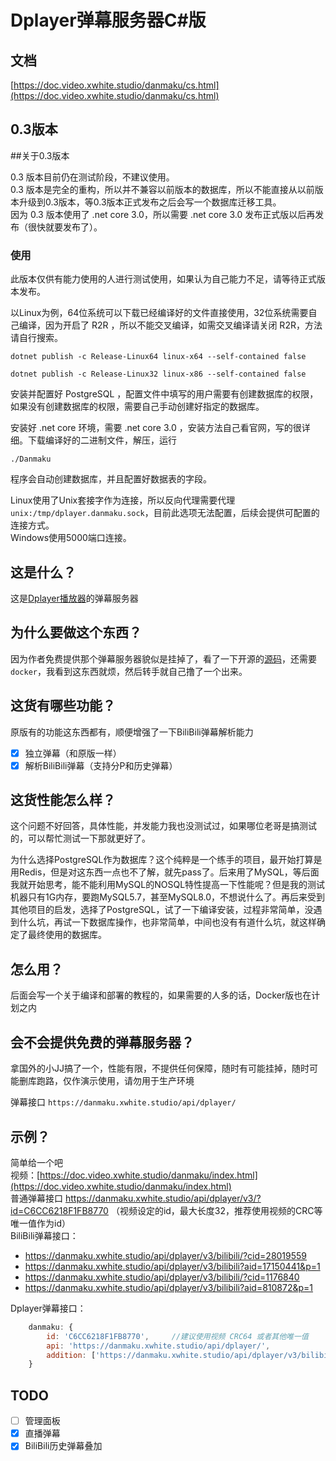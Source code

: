 # Dplayer弹幕服务器C#版

## 文档

[https://doc.video.xwhite.studio/danmaku/cs.html](https://doc.video.xwhite.studio/danmaku/cs.html)


## 0.3版本

##关于0.3版本

0.3 版本目前仍在测试阶段，不建议使用。  
0.3 版本是完全的重构，所以并不兼容以前版本的数据库，所以不能直接从以前版本升级到0.3版本，等0.3版本正式发布之后会写一个数据库迁移工具。  
因为 0.3 版本使用了 .net core 3.0，所以需要 .net core 3.0 发布正式版以后再发布（很快就要发布了）。

### 使用

此版本仅供有能力使用的人进行测试使用，如果认为自己能力不足，请等待正式版本发布。

以Linux为例，64位系统可以下载已经编译好的文件直接使用，32位系统需要自己编译，因为开启了 R2R ，所以不能交叉编译，如需交叉编译请关闭 R2R，方法请自行搜索。

```
dotnet publish -c Release-Linux64 linux-x64 --self-contained false

dotnet publish -c Release-Linux32 linux-x86 --self-contained false
```

安装并配置好 PostgreSQL ，配置文件中填写的用户需要有创建数据库的权限，如果没有创建数据库的权限，需要自己手动创建好指定的数据库。

安装好 .net core 环境，需要 .net core 3.0 ，安装方法自己看官网，写的很详细。下载编译好的二进制文件，解压，运行  

```
./Danmaku
```

程序会自动创建数据库，并且配置好数据表的字段。

Linux使用了Unix套接字作为连接，所以反向代理需要代理 `unix:/tmp/dplayer.danmaku.sock`，目前此选项无法配置，后续会提供可配置的连接方式。  
Windows使用5000端口连接。



## 这是什么？

这是[Dplayer播放器](https://github.com/MoePlayer/DPlayer)的弹幕服务器

## 为什么要做这个东西？

因为作者免费提供那个弹幕服务器貌似是挂掉了，看了一下开源的[源码](https://github.com/MoePlayer/DPlayer-node)，还需要`docker`，我看到这东西就烦，然后转手就自己撸了一个出来。

## 这货有哪些功能？

原版有的功能这东西都有，顺便增强了一下BiliBili弹幕解析能力

- [x] 独立弹幕（和原版一样）
- [x] 解析BiliBili弹幕（支持分P和历史弹幕）

## 这货性能怎么样？

这个问题不好回答，具体性能，并发能力我也没测试过，如果哪位老哥是搞测试的，可以帮忙测试一下那就更好了。

为什么选择PostgreSQL作为数据库？这个纯粹是一个练手的项目，最开始打算是用Redis，但是对这东西一点也不了解，就先pass了。后来用了MySQL，等后面我就开始思考，能不能利用MySQL的NOSQL特性提高一下性能呢？但是我的测试机器只有1G内存，要跑MySQL5.7，甚至MySQL8.0，不想说什么了。再后来受到其他项目的启发，选择了PostgreSQL，试了一下编译安装，过程非常简单，没遇到什么坑，再试一下数据库操作，也非常简单，中间也没有有道什么坑，就这样确定了最终使用的数据库。

## 怎么用？

后面会写一个关于编译和部署的教程的，如果需要的人多的话，Docker版也在计划之内

## 会不会提供免费的弹幕服务器？

拿国外的小JJ搞了一个，性能有限，不提供任何保障，随时有可能挂掉，随时可能删库跑路，仅作演示使用，请勿用于生产环境

弹幕接口 `https://danmaku.xwhite.studio/api/dplayer/`

## 示例？

简单给一个吧   
视频：[https://doc.video.xwhite.studio/danmaku/index.html](https://doc.video.xwhite.studio/danmaku/index.html)   
普通弹幕接口 https://danmaku.xwhite.studio/api/dplayer/v3/?id=C6CC6218F1FB8770 （视频设定的id，最大长度32，推荐使用视频的CRC等唯一值作为id）  
BiliBili弹幕接口：  
- https://danmaku.xwhite.studio/api/dplayer/v3/bilibili/?cid=28019559
- https://danmaku.xwhite.studio/api/dplayer/v3/bilibili?aid=17150441&p=1
- https://danmaku.xwhite.studio/api/dplayer/v3/bilibili/?cid=1176840
- https://danmaku.xwhite.studio/api/dplayer/v3/bilibili?aid=810872&p=1

Dplayer弹幕接口：

```js
    danmaku: {
        id: 'C6CC6218F1FB8770',     //建议使用视频 CRC64 或者其他唯一值
        api: 'https://danmaku.xwhite.studio/api/dplayer/',
        addition: ['https://danmaku.xwhite.studio/api/dplayer/v3/bilibili?cid=cid']    //可使用 cid 或者aid + p作为参数，p 默认为1
    }
```


## TODO

- [ ] 管理面板
- [x] 直播弹幕
- [x] BiliBili历史弹幕叠加
